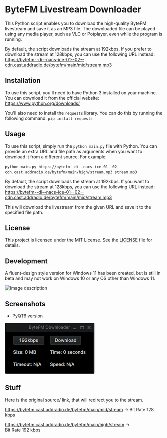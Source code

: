 # ByteFM Livestream Downloader

This Python script enables you to download the high-quality ByteFM livestream and save it as an MP3 file. The downloaded file can be played using any media player, such as VLC or Potplayer, even while the program is running.

By default, the script downloads the stream at 192kbps. If you prefer to download the stream at 128kbps, you can use the following URL instead: https://bytefm--di--nacs-ice-01--02--cdn.cast.addradio.de/bytefm/main/mid/stream.mp3

## Installation

To use this script, you'll need to have Python 3 installed on your machine. You can download it from the official website: https://www.python.org/downloads/

You'll also need to install the `requests` library. You can do this by running the following command: `pip install requests`

## Usage

To use this script, simply run the `python main.py` file with Python. You can provide an extra URL and file path as arguments when you want to download it from a different source. For example:


`python main.py https://bytefm--di--nacs-ice-01--02--cdn.cast.addradio.de/bytefm/main/high/stream.mp3 stream.mp3`

By default, the script downloads the stream at 192kbps. If you want to download the stream at 128kbps, you can use the following URL instead: https://bytefm--di--nacs-ice-01--02--cdn.cast.addradio.de/bytefm/main/mid/stream.mp3

This will download the livestream from the given URL and save it to the specified file path.

## License

This project is licensed under the MIT License. See the [LICENSE](LICENSE) file for details.

## Development

A fluent-design style version for Windows 11 has been created, but is still in beta and may not work on Windows 10 or any OS other than Windows 11. 

![Image description](https://i.imgur.com/dLqxiXZ.png)

## Screenshots

- PyQT6 version

![PyQT6](https://raw.githubusercontent.com/EvickaStudio/ByteFM-Livestream-Downloader/main/images/pyqt6.png)

## Stuff
Here is the original source/ link, that will redirect you to the stream.

https://bytefm.cast.addradio.de/bytefm/main/mid/stream
-> Bit Rate 128 kbps

https://bytefm.cast.addradio.de/bytefm/main/high/stream
-> Bit Rate 192 kbps
